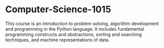 # Computer-Science-1015
This course is an introduction to problem solving, algorithm development and programming in the Python language. It includes fundamental programming constructs and abstractions, sorting and searching techniques, and machine representations of data.
